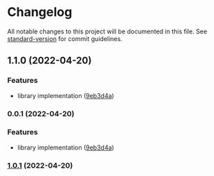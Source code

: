 # Changelog

All notable changes to this project will be documented in this file. See [standard-version](https://github.com/conventional-changelog/standard-version) for commit guidelines.

## 1.1.0 (2022-04-20)


### Features

* library implementation ([9eb3d4a](https://github.com/rootsocket/rootsocketjs/commit/9eb3d4af6827b9986b98534529ee894b06dd99e6))

### 0.0.1 (2022-04-20)


### Features

* library implementation ([9eb3d4a](https://github.com/rootsocket/rootsocketjs/commit/9eb3d4af6827b9986b98534529ee894b06dd99e6))

### [1.0.1](https://github.com/rootsocket/rootsocketjs/compare/v1.0.2...v1.0.1) (2022-04-20)
